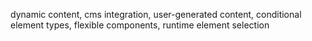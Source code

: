 dynamic content, cms integration, user-generated content, conditional element types, flexible components, runtime element selection